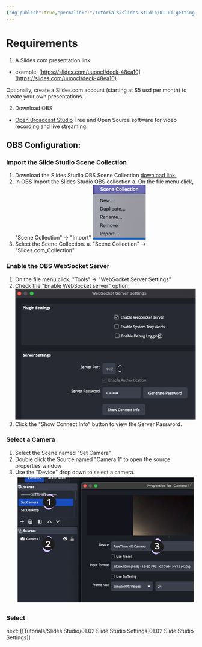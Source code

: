 ```yaml
---
{"dg-publish":true,"permalink":"/tutorials/slides-studio/01-01-getting-started/","title":"Getting Started","noteIcon":""}
---
```


# Requirements

1. A Slides.com presentation link. 
- example, [https://slides.com/uuoocl/deck-48ea10](https://slides.com/uuoocl/deck-48ea10)

Optionally, create a Slides.com account (starting at $5 usd per month) to create your own presentations. 

2. Download OBS
- [Open Broadcast Studio](https://obsproject.com/) Free and Open Source software for video recording and live streaming. 
## OBS Configuration: 
### Import the Slide Studio Scene Collection

1. Download the Slides Studio OBS Scene Collection [download link.](https://github.com/UUoocl/slides-studio/blob/main/obs_Collections/Slidescom_Collection.json) 
2. In OBS Import the Slides Studio OBS collection
	a.  On the file menu click, "Scene Collection" -> "Import"
	![Pasted image 20250802193752.png](/img/user/media/Pasted%20image%2020250802193752.png) 
3. Select the Scene Collection.
	a.   "Scene Collection" -> "Slides.com_Collection"

### Enable the OBS WebSocket Server

1. On the file menu click, "Tools" -> "WebSocket Server Settings"
2. Check the "Enable WebSocket server" option
![Pasted image 20250802195254.png](/img/user/media/Pasted%20image%2020250802195254.png)
3. Click the "Show Connect Info" button to view the Server Password.

### Select a Camera
1. Select the Scene named "Set Camera"
2. Double click the Source named "Camera 1" to open the source properties window
3. Use the "Device" drop down to select a camera. 
![Drawing Set Camera.excalidraw.png](/img/user/Excalidraw/Drawing%20Set%20Camera.excalidraw.png)

### Select 
next: [[Tutorials/Slides Studio/01.02 Slide Studio Settings\|01.02 Slide Studio Settings]]
